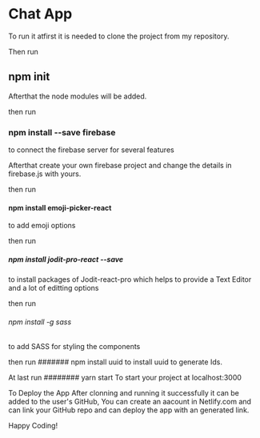 # Chat App

To run it atfirst it is needed to clone the project from my repository.

Then run

## npm init
Afterthat the node modules will be added.

then run
### npm install --save firebase
to connect the firebase server for several features

Afterthat create your own firebase project and change the details in firebase.js with yours.

then run
#### npm install emoji-picker-react
to add emoji options

then run 
##### npm install jodit-pro-react --save
to install packages of Jodit-react-pro which helps to provide a Text Editor and a lot of editting options

then run
###### npm install -g sass
to add SASS for styling the components

then run
####### npm install uuid
to install uuid to generate Ids.

At last run
######## yarn start
To start your project at localhost:3000


To Deploy the App
After clonning and running it successfully it can be added to the user's GitHub,
You can create an aacount in Netlify.com and can link your GitHub repo and can deploy the app with an generated link.

Happy Coding!
